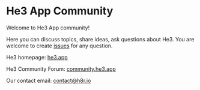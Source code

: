 # He3 App Community

Welcome to He3 App community!

Here you can discuss topics, share ideas, ask questions about He3. 
You are welcome to create [issues](https://github.com/he3-app/he3-community/issues) for any question.

He3 homepage: [he3.app](https://he3.app/)

He3 Community Forum: [community.he3.app](https://community.he3.app/)

Our contact email: contact@h8r.io

